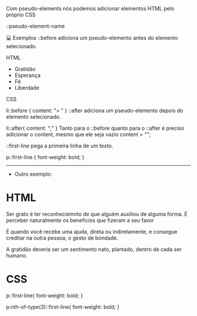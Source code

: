 Com pseudo-elements nós podemos adicionar elementos HTML pelo próprio CSS

::pseudo-element-name

💻 Exemplos
::before adiciona um pseudo-elemento antes do elemento selecionado.

HTML

<ul>
  <li>Gratidão</li>
  <li>Esperança</li>
  <li>Fé</li>
  <li>Liberdade</li>
</ul>
CSS

li::before {
  content: "> "
}
::after adiciona um pseudo-elemento depois do elemento selecionado.

li::after{
  content: ";"
}
Tanto para o ::before quanto para o ::after é preciso adicionar o content, mesmo que ele seja vazio content = "";

::first-line pega a primeira linha de um texto.

p::first-line {
	font-weight: bold;
}

----------------------------------------------------------------------------------


* Outro exemplo:

# HTML

<p>Ser grato é ter reconheciemnto de que alguém auxiliou de alguma forma. É perceber naturalmente os benefícios que fizeram a seu favor</p>
<p>É quando você recebe uma ajuda, direta ou indiretamente, e consegue creditar na outra pessoa, o gesto de bondade.</p>
<p>A gratidão deveria ser um sentimento nato, plantado, dentro de cada ser humano.</p>

# CSS

p::first-line{
    font-weight: bold;
}

p:nth-of-type(3)::first-line{
    font-weight: bold;
}